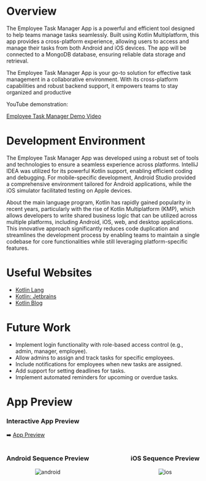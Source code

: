 # Overview

The Employee Task Manager App is a powerful and efficient tool designed to help 
teams manage tasks seamlessly. Built using Kotlin Multiplatform, this app provides 
a cross-platform experience, allowing users to access and manage their tasks from 
both Android and iOS devices. The app will be connected to a MongoDB database, 
ensuring reliable data storage and retrieval.

The Employee Task Manager App is your go-to solution for effective task management in a collaborative environment. With its cross-platform capabilities and robust backend support, it empowers teams to stay organized and productive

YouTube demonstration:

[Employee Task Manager Demo Video](https://youtu.be/oKr-Z7evXWU)

# Development Environment

The Employee Task Manager App was developed using a robust set of tools and 
technologies to ensure a seamless experience across platforms. IntelliJ IDEA
was utilized for its powerful Kotlin support, enabling efficient coding and 
debugging. For mobile-specific development, Android Studio provided a comprehensive 
environment tailored for Android applications, while the iOS simulator facilitated 
testing on Apple devices. 

About the main language program, Kotlin has rapidly gained popularity in 
recent years, particularly with the rise of Kotlin Multiplatform (KMP), 
which allows developers to write shared business logic that can be utilized across 
multiple platforms, including Android, iOS, web, and desktop applications. This 
innovative approach significantly reduces code duplication and streamlines the 
development process by enabling teams to maintain a single codebase for core 
functionalities while still leveraging platform-specific features.

# Useful Websites

* [Kotlin Lang](https://kotlinlang.org/docs)
* [Kotlin: Jetbrains](https://www.jetbrains.com/opensource/kotlin/)
* [Kotlin Blog](https://blog.jetbrains.com/kotlin/)

# Future Work

* Implement login functionality with role-based access control (e.g., admin, manager, employee).
* Allow admins to assign and track tasks for specific employees.
* Include notifications for employees when new tasks are assigned.
* Add support for setting deadlines for tasks.
* Implement automated reminders for upcoming or overdue tasks.

# App Preview

### Interactive App Preview
➡️ [App Preview](https://appetize.io/app/b_dqysydhgy3hi6idq3boqipnmii)

<div style="display: flex; justify-content: space-between;">
    <div style="text-align: center;">
        <h3>Android Sequence Preview</h3>
        <img src="https://i.giphy.com/media/v1.Y2lkPTc5MGI3NjExM3R5eDYzYnpmenI4dHdwYXN6dGluOXd5OThyNHpmaWxpMXl3cnRsNiZlcD12MV9pbnRlcm5hbF9naWZfYnlfaWQmY3Q9Zw/RMkqChRx9oSQbrIJlL/giphy.gif" alt="android"/>
    </div>
    <div style="text-align: center;">
        <h3>iOS Sequence Preview</h3>
        <img src="https://i.giphy.com/media/v1.Y2lkPTc5MGI3NjExNGlrNGR3enN3cHFzdW9wc3Z1Zzl6N21oNDlvMTQ0bzBrbnMweTBmZCZlcD12MV9pbnRlcm5hbF9naWZfYnlfaWQmY3Q9Zw/DYWOWXcxqBu9fgbSOF/giphy.gif" alt="ios"/>
    </div>
</div>